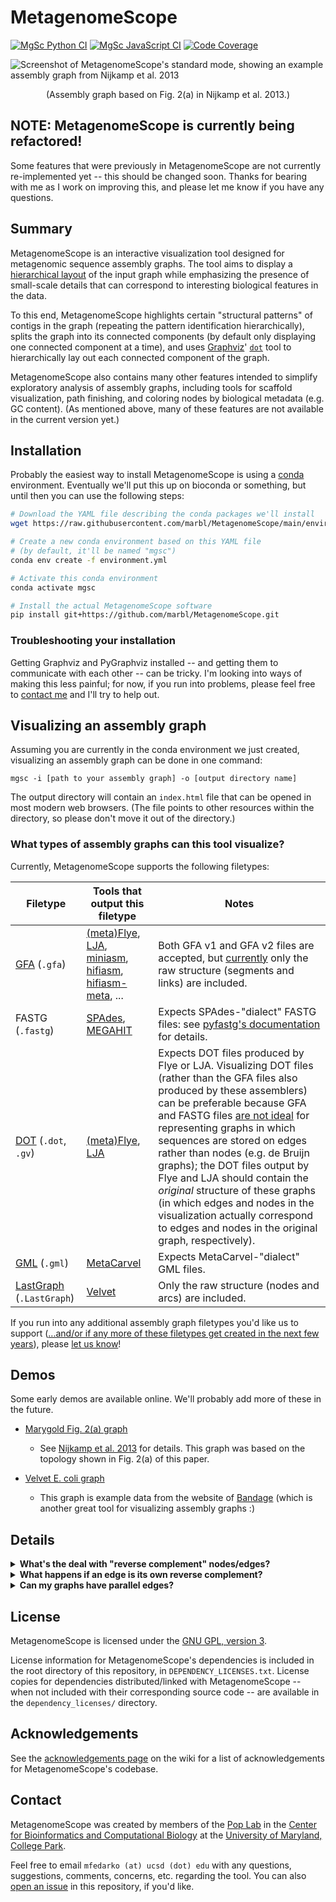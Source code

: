 # MetagenomeScope

[![MgSc Python CI](https://github.com/marbl/Metagenomescope/actions/workflows/python.yml/badge.svg)](https://github.com/marbl/MetagenomeScope/actions/workflows/python.yml)
[![MgSc JavaScript CI](https://github.com/marbl/Metagenomescope/actions/workflows/js.yml/badge.svg)](https://github.com/marbl/MetagenomeScope/actions/workflows/js.yml)
[![Code Coverage](https://codecov.io/gh/marbl/MetagenomeScope/branch/master/graph/badge.svg)](https://codecov.io/gh/marbl/MetagenomeScope)

![Screenshot of MetagenomeScope's standard mode, showing an example assembly graph from Nijkamp et al. 2013](https://user-images.githubusercontent.com/4177727/100696036-6aa7ab80-3347-11eb-8017-f693aae08aa2.png "Screenshot of MetagenomeScope showing an example assembly graph from Nijkamp et al. 2013.")
<div align="center">
(Assembly graph based on Fig. 2(a) in Nijkamp et al. 2013.)
</div>

## NOTE: MetagenomeScope is currently being refactored!
Some features that were previously in MetagenomeScope are not currently
re-implemented yet -- this should be changed soon. Thanks for bearing with me
as I work on improving this, and please let me know if you have any questions.

## Summary

MetagenomeScope is an interactive visualization tool designed for metagenomic
sequence assembly graphs. The tool aims to display a [hierarchical
layout](https://en.wikipedia.org/wiki/Layered_graph_drawing) of the input graph
while emphasizing the presence of small-scale details that can correspond to
interesting biological features in the data.

To this end, MetagenomeScope
highlights certain "structural patterns" of contigs in the graph (repeating the
pattern identification hierarchically),
splits the graph into its connected components (by default only displaying one
connected component at a time),
and uses [Graphviz](https://www.graphviz.org/)'
[`dot`](https://www.graphviz.org/pdf/dotguide.pdf) tool to hierarchically
lay out each connected component of the graph.

MetagenomeScope also contains many other features intended to simplify
exploratory analysis of assembly graphs, including tools for scaffold
visualization, path finishing, and coloring nodes by biological metadata (e.g.
GC content). (As mentioned above, many of these features are not available in
the current version yet.)

## Installation

Probably the easiest way to install MetagenomeScope is using a
[conda](https://docs.conda.io/en/latest/) environment. Eventually we'll put
this up on bioconda or something, but until then you can use the following
steps:

```bash
# Download the YAML file describing the conda packages we'll install
wget https://raw.githubusercontent.com/marbl/MetagenomeScope/main/environment.yml

# Create a new conda environment based on this YAML file
# (by default, it'll be named "mgsc")
conda env create -f environment.yml

# Activate this conda environment
conda activate mgsc

# Install the actual MetagenomeScope software
pip install git+https://github.com/marbl/MetagenomeScope.git
```

### Troubleshooting your installation

Getting Graphviz and PyGraphviz installed -- and getting them to communicate
with each other -- can be tricky. I'm looking into ways of making this less
painful; for now, if you run into problems, please feel free to [contact
me](#contact) and I'll try to help out.

## Visualizing an assembly graph

Assuming you are currently in the conda environment we just created,
visualizing an assembly graph can be done in one command:

```
mgsc -i [path to your assembly graph] -o [output directory name]
```

The output directory will contain an `index.html` file that can be opened in
most modern web browsers. (The file points to other resources within the
directory, so please don't move it out of the directory.)

### What types of assembly graphs can this tool visualize?

Currently, MetagenomeScope supports the following filetypes:

<!-- TODO: I haven't tested miniasm, hifiasm(-meta), and MEGAHIT output graphs here;
should do that to verify that their graphs work ok -->

| Filetype | Tools that output this filetype | Notes |
| -------- | ------------------------------- | ----- |
| [GFA](https://gfa-spec.github.io/GFA-spec/) (`.gfa`) | [(meta)Flye](https://github.com/fenderglass/Flye), [LJA](https://github.com/AntonBankevich/LJA), [miniasm](https://github.com/lh3/miniasm), [hifiasm](https://github.com/chhylp123/hifiasm), [hifiasm-meta](https://github.com/xfengnefx/hifiasm-meta), ... | Both GFA v1 and GFA v2 files are accepted, but [currently](https://github.com/marbl/MetagenomeScope/issues/147) only the raw structure (segments and links) are included. |
| FASTG (`.fastg`) | [SPAdes](https://cab.spbu.ru/software/spades/), [MEGAHIT](https://github.com/voutcn/megahit) | Expects SPAdes-"dialect" FASTG files: see [pyfastg's documentation](https://github.com/fedarko/pyfastg) for details. |
| [DOT](https://en.wikipedia.org/wiki/DOT_(graph_description_language)) (`.dot`, `.gv`) | [(meta)Flye](https://github.com/fenderglass/Flye), [LJA](https://github.com/AntonBankevich/LJA) | Expects DOT files produced by Flye or LJA. Visualizing DOT files (rather than the GFA files also produced by these assemblers) can be preferable because GFA and FASTG files [are not ideal](https://github.com/AntonBankevich/LJA/blob/main/docs/jumbodbg_manual.md#output-of-de-bruijn-graph-construction) for representing graphs in which sequences are stored on edges rather than nodes (e.g. de Bruijn graphs); the DOT files output by Flye and LJA should contain the _original_ structure of these graphs (in which edges and nodes in the visualization actually correspond to edges and nodes in the original graph, respectively). |
| [GML](https://networkx.org/documentation/stable/reference/readwrite/gml.html) (`.gml`) | [MetaCarvel](https://github.com/marbl/MetaCarvel) | Expects MetaCarvel-"dialect" GML files. |
| [LastGraph](https://github.com/dzerbino/velvet/blob/master/Manual.pdf) (`.LastGraph`) | [Velvet](https://github.com/dzerbino/velvet) | Only the raw structure (nodes and arcs) are included. |

If you run into any additional assembly graph filetypes you'd like us to
support ([...and/or if any more of these filetypes get created in the next few years](https://xkcd.com/927/)), please [let us know](#contact)!

## Demos

Some early demos are available online. We'll probably add more of these in the
future.

- [Marygold Fig. 2(a) graph](https://marbl.github.io/MetagenomeScope/demos/marygold/index.html)
  - See [Nijkamp et al. 2013](https://www.ncbi.nlm.nih.gov/pmc/articles/PMC3916741/) for details.
    This graph was based on the topology shown in Fig. 2(a) of this paper.

- [Velvet E. coli graph](https://marbl.github.io/MetagenomeScope/demos/bandage-ecoli-example/index.html)
  - This graph is example data from the website of [Bandage](http://rrwick.github.io/Bandage/)
    (which is another great tool for visualizing assembly graphs :)

## Details

<!-- use of <strong> here was stolen from strainflye's readme, which in turn is
based on https://codedragontech.com/createwithcodedragon/how-to-style-html-details-and-summary-tags/ -->
<details>
  <summary><strong>What's the deal with "reverse complement" nodes/edges?</strong></summary>

#### "Explicit" graph filetypes (FASTG, DOT, GML)

To make a long story short: when MetagenomeScope reads in FASTG, DOT, and GML files,
it assumes that _these files explicitly describe all of the nodes and edges in the graph_.
So, let's say you give MetagenomeScope the following LJA-style DOT file:

```dot
digraph g {
  1 -> 2 [label="A99(2.4)"];
}
```

We will interpret this as a graph with **two nodes** (`1`, `2`) and **one edge**
(`1 -> 2`).

#### "Implicit" graph filetypes (GFA, LastGraph)

However, for GFA and LastGraph files, MetagenomeScope cannot make the
assumption that these files explicitly describe all of the nodes and edges in
the graph. When we read in these files, we assume that each node
and edge (in GFA parlance, "segment" and "link"; in LastGraph parlance, "node"
and "arc") has a reverse complement. So, let's say you give MetagenomeScope the
following GFA file (based on
[this example](https://github.com/sjackman/gfalint/blob/master/examples/sample1.gfa)):

```gfa
H	VN:Z:1.0
S	1	CGATGCAA
S	2	TGCAAAGTAC
L	1	+	2	+	5M
```

We will interpret this as a graph with **four nodes** (`1`, `-1`, `2`, `-2`)
and **two edges** (`1 -> 2`, `-2 -> -1`). The presence of node `X`
["implies"](https://github.com/bcgsc/abyss/wiki/ABySS-File-Formats#reverse-complement)
the existence of the reverse complement node `-X`, and the presence of edge
`X -> Y` "implies" the existence of the reverse complement edge `-Y -> -X`.
This is analogous to [how "double mode" works in Bandage](https://github.com/rrwick/Bandage/wiki/Single-vs-double-node-style).

#### Impacts of reverse-complement nodes / edges on the graph structure

Often, the presence of reverse-complement nodes / edges (whether
they are explicitly described in a FASTG, DOT, or GML file, or are implicitly
described in a GFA or LastGraph file) doesn't impact the graph structure much.

What does this mean? Consider the GFA example above. There are four nodes and
two edges in this graph, but they form two
[(weakly) connected components](https://en.wikipedia.org/wiki/Component_(graph_theory)) --
that is, the graph contains one "island" of `1` and `2` (which are connected to
each other), and another "island" of `-1` and `-2` (which are also connected to each other).
You can think of these entire components as "reverse complements" of each other:
although MetagenomeScope will visualize both of them
([at least right now](https://github.com/marbl/MetagenomeScope/issues/67)),
you don't really need to analyze them separately. They describe the same
sequences, just in different directions.\*

_This is not always the case_, though. Sometimes a node and its reverse
complement may wind up in the same component, for example in the following GFA
file (which contains an extra "link" line relative to the GFA file we
considered above):

```gfa
H	VN:Z:1.0
S	1	CGATGCAA
S	2	TGCAAAGTAC
L	1	+	2	+	5M
L	1	+	2	-	2D1M
```

This graph (still containing **four nodes** [`1`, `-1`, `2`, `-2`], but now
containing **four edges** [`1 -> 2`, `-2 -> -1`, `1 -> -2`, `2 -> -1`]) takes up only a single
weakly connected component.

\* The statement that reverse complements "describe the same sequences, just in
different directions" is technically not true for LastGraph files. Consider a node `N` in a
LastGraph file: the sequence represented by `N` will not be exactly equal to the reverse
complement of the sequence represented by `-N`, since these sequences are slightly
shifted. See
[the Bandage wiki](https://github.com/rrwick/Bandage/wiki/Assembler-differences#velvet)
for a nice figure and explanation. (That being said, the intuition for
"thinking about reverse-complement nodes / edges" here is pretty much the same
as it is for other files.)
</details>

<details>
  <summary><strong>What happens if an edge is its own reverse complement?</strong></summary>

You really like asking hard questions, don't you? ;)

This can happen if an edge exists from `X -> -X` or from `-X -> X` in an
"implicit" graph file (GFA / LastGraph). Consider
[this GFA file](https://github.com/sjackman/assembly-graph/blob/master/loop.gfa),
c/o Shaun Jackman:

```gfa
H	VN:Z:1.0
S	1	AAA
S	2	ACG
S	3	CAT
S	4	TTT
L	1	+	1	+	2M
L	2	+	2	-	2M
L	3	-	3	+	2M
L	4	-	4	-	2M
```

Since this GFA file contains four "link" lines, we might think at first that the corresponding graph
contains 4 × 2 = 8 edges. However, the graph only contains **6 unique
edges**. This is because the reverse complement of `2 -> -2` is itself:
we know from above that `X -> Y` implies `-Y -> -X`, but
`-(-2) -> -(2)` is equal to `2 -> -2`! The same goes for `-3 -> 3`:
`-(3) -> -(-3)` is equal to `-3 -> 3`.
Both of these edges "imply" themselves as their own reverse complements!

How do we handle this situation? As of writing,
when MetagenomeScope visualizes these graphs it will only draw one copy
of these "self-implying" edges. This matches
[the original visualization of this graph](https://github.com/sjackman/assembly-graph/blob/master/loop.gv.png), and also matches Bandage's visualization of this GFA file.

Notably, since we assume that "explicit" graph files (FASTG / DOT / GML)
explicitly define all of the nodes and edges in their graph, MetagenomeScope doesn't do anything
special for this case for these files. (If your DOT file describes one edge
from `X -> -X`, then that's fine; if it describes two or more edges from `X -> -X`,
then that's also fine.)
</details>

<details>
  <summary><strong>Can my graphs have parallel edges?</strong></summary>

Yes! MetagenomeScope now supports
[multigraphs](https://en.wikipedia.org/wiki/Multigraph). If your assembly graph
file describes more than one edge from `X -> Y`, then MetagenomeScope will
visualize all of these "parallel" edges. (This situation often occurs when
visualizing de Bruijn graphs stored in DOT files.)

Notably, this is only supported right now for some filetypes. The
parsers MetagenomeScope uses for GFA and FASTG files
[do not allow multigraphs](https://github.com/marbl/MetagenomeScope/issues/239) -- this
means that, at the moment, trying to use MetagenomeScope to visualize a GFA or
FASTG file containing parallel edges will cause an error. I hope to address
this (at least for GFA files) soon.
</details>

## License

MetagenomeScope is licensed under the
[GNU GPL, version 3](https://www.gnu.org/copyleft/gpl.html).

License information for MetagenomeScope's dependencies is included in the root directory of this repository, in `DEPENDENCY_LICENSES.txt`. License copies for dependencies distributed/linked with MetagenomeScope -- when not included with their corresponding source code -- are available in the `dependency_licenses/` directory.

## Acknowledgements

See the [acknowledgements page](https://github.com/marbl/MetagenomeScope/wiki/Acknowledgements) on the wiki for a list of acknowledgements
for MetagenomeScope's codebase.

## Contact

MetagenomeScope was created by members of the [Pop Lab](https://sites.google.com/a/cs.umd.edu/poplab/) in the [Center for Bioinformatics and Computational Biology](https://cbcb.umd.edu/) at the [University of Maryland, College Park](https://umd.edu/).

Feel free to email `mfedarko (at) ucsd (dot) edu` with any questions, suggestions, comments, concerns, etc. regarding the tool. You can also [open an issue](https://github.com/marbl/MetagenomeScope/issues) in this repository, if you'd like.
